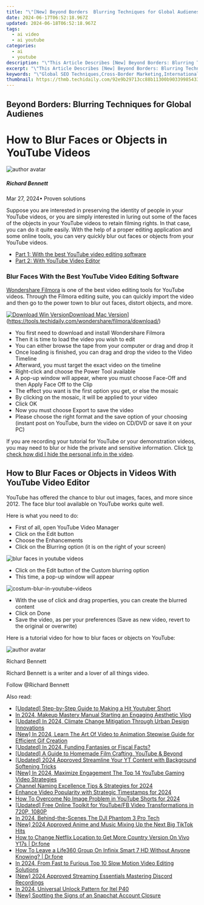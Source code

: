```yaml
---
title: "\"[New] Beyond Borders  Blurring Techniques for Global Audienes\""
date: 2024-06-17T06:52:18.967Z
updated: 2024-06-18T06:52:18.967Z
tags:
  - ai video
  - ai youtube
categories:
  - ai
  - youtube
description: "\"This Article Describes [New] Beyond Borders: Blurring Techniques for Global Audienes\""
excerpt: "\"This Article Describes [New] Beyond Borders: Blurring Techniques for Global Audienes\""
keywords: "\"Global SEO Techniques,Cross-Border Marketing,International Brand Strategy,Cultural Content Design,Transnational Digital Media,Multilingual SEO Practices,Culturally Engaging Content\""
thumbnail: https://thmb.techidaily.com/92e9b29713cc88b11300b903399854331375d2de8a951965b47ae1bc4c0fa3c6.jpg
---
```


## Beyond Borders: Blurring Techniques for Global Audienes

# How to Blur Faces or Objects in YouTube Videos

![author avatar](https://images.wondershare.com/filmora/article-images/richard-bennett.jpg)

##### Richard Bennett

 Mar 27, 2024• Proven solutions

Suppose you are interested in preserving the identity of people in your YouTube videos, or you are simply interested in luring out some of the faces of the objects in your YouTube videos to retain filming rights. In that case, you can do it quite easily. With the help of a proper editing application and some online tools, you can very quickly blur out faces or objects from your YouTube videos.

* [Part 1: With the best YouTube video editing software](#part1)
* [Part 2: With YouTube Video Editor](#part2)

### Blur Faces With the Best YouTube Video Editing Software

[Wondershare Filmora](https://tools.techidaily.com/wondershare/filmora/download/) is one of the best video editing tools for YouTube videos. Through the Filmora editing suite, you can quickly import the video and then go to the power town to blur out faces, distort objects, and more.

[![Download Win Version](https://images.wondershare.com/filmora/guide/download-btn-win.jpg)](https://tools.techidaily.com/wondershare/filmora/download/)[Download Mac Version](https://images.wondershare.com/filmora/guide/download-btn-mac.jpg)](https://tools.techidaily.com/wondershare/filmora/download/)

* You first need to download and install Wondershare Filmora
* Then it is time to load the video you wish to edit
* You can either browse the tape from your computer or drag and drop it
* Once loading is finished, you can drag and drop the video to the Video Timeline
* Afterward, you must target the exact video on the timeline
* Right-click and choose the Power Tool available
* A pop-up window will appear, where you must choose Face-Off and then Apply Face Off to the Clip
* The effect you want is the first option you get, or else the mosaic
* By clicking on the mosaic, it will be applied to your video
* Click OK
* Now you must choose Export to save the video
* Please choose the right format and the save option of your choosing (instant post on YouTube, burn the video on CD/DVD or save it on your PC)

If you are recording your tutorial for YouTube or your demonstration videos, you may need to blur or hide the private and sensitive information. Click [to check how did I hide the personal info in the video](https://tools.techidaily.com/wondershare/filmora/download/).

## How to Blur Faces or Objects in Videos With YouTube Video Editor

YouTube has offered the chance to blur out images, faces, and more since 2012\. The face blur tool available on YouTube works quite well.

Here is what you need to do:

* First of all, open YouTube Video Manager
* Click on the Edit button
* Choose the Enhancements
* Click on the Blurring option (it is on the right of your screen)

![blur faces in youtube videos](https://images.wondershare.com/filmora/article-images/blur-faces-in-youtube-video.jpg)

* Click on the Edit button of the Custom blurring option
* This time, a pop-up window will appear

![costum-blur-in-youtube-videos](https://images.wondershare.com/filmora/article-images/costum-blur-in-youtube-videos.jpg)

* With the use of click and drag properties, you can create the blurred content
* Click on Done
* Save the video, as per your preferences (Save as new video, revert to the original or overwrite)

Here is a tutorial video for how to blur faces or objects on YouTube:

![author avatar](https://images.wondershare.com/filmora/article-images/richard-bennett.jpg)

Richard Bennett

Richard Bennett is a writer and a lover of all things video.

Follow @Richard Bennett


<ins class="adsbygoogle"
     style="display:block"
     data-ad-format="autorelaxed"
     data-ad-client="ca-pub-7571918770474297"
     data-ad-slot="1223367746"></ins>



<ins class="adsbygoogle"
     style="display:block"
     data-ad-client="ca-pub-7571918770474297"
     data-ad-slot="8358498916"
     data-ad-format="auto"
     data-full-width-responsive="true"></ins>

<span class="atpl-alsoreadstyle">Also read:</span>
<div><ul>
<li><a href="https://youtube-webster.techidaily.com/ed-step-by-step-guide-to-making-a-hit-youtuber-short/"><u>[Updated] Step-by-Step Guide to Making a Hit Youtuber Short</u></a></li>
<li><a href="https://youtube-webster.techidaily.com/24-makeup-mastery-manual-starting-an-engaging-aesthetic-vlog/"><u>In 2024, Makeup Mastery Manual  Starting an Engaging Aesthetic Vlog</u></a></li>
<li><a href="https://youtube-webster.techidaily.com/ed-in-2024-climate-change-mitigation-through-urban-design-innovations/"><u>[Updated] In 2024, Climate Change Mitigation Through Urban Design Innovations</u></a></li>
<li><a href="https://youtube-webster.techidaily.com/n-2024-learn-the-art-of-video-to-animation-stepwise-guide-for-efficient-gif-creation/"><u>[New] In 2024, Learn The Art Of Video to Animation  Stepwise Guide for Efficient Gif Creation</u></a></li>
<li><a href="https://youtube-webster.techidaily.com/ed-in-2024-funding-fantasies-or-fiscal-facts/"><u>[Updated] In 2024, Funding Fantasies or Fiscal Facts?</u></a></li>
<li><a href="https://youtube-webster.techidaily.com/ed-a-guide-to-homemade-film-crafting-youtube-and-beyond/"><u>[Updated] A Guide to Homemade Film Crafting, YouTube & Beyond</u></a></li>
<li><a href="https://youtube-webster.techidaily.com/ed-2024-approved-streamline-your-yt-content-with-background-softening-tricks/"><u>[Updated] 2024 Approved  Streamline Your YT Content with Background Softening Tricks</u></a></li>
<li><a href="https://youtube-webster.techidaily.com/n-2024-maximize-engagement-the-top-14-youtube-gaming-video-strategies/"><u>[New] In 2024, Maximize Engagement  The Top 14 YouTube Gaming Video Strategies</u></a></li>
<li><a href="https://youtube-webster.techidaily.com/el-naming-excellence-tips-and-strategies-for-2024/"><u>Channel Naming Excellence  Tips & Strategies for 2024</u></a></li>
<li><a href="https://youtube-webster.techidaily.com/ce-video-popularity-with-strategic-timestamps-for-2024/"><u>Enhance Video Popularity with Strategic Timestamps for 2024</u></a></li>
<li><a href="https://youtube-help.techidaily.com/how-to-overcome-no-image-problem-in-youtube-shorts-for-2024/"><u>How To Overcome No Image Problem in YouTube Shorts for 2024</u></a></li>
<li><a href="https://facebook-videos.techidaily.com/updated-free-online-toolkit-for-youtubefb-video-transformations-in-720p-1080p/"><u>[Updated] Free Online Toolkit for YouTube/FB Video Transformations in 720P, 1080P</u></a></li>
<li><a href="https://extra-hints.techidaily.com/in-2024-behind-the-scenes-the-dji-phantom-3-pro-tech/"><u>In 2024, Behind-the-Scenes  The DJI Phantom 3 Pro Tech</u></a></li>
<li><a href="https://tiktok-video-recordings.techidaily.com/new-2024-approved-anime-and-music-mixing-up-the-next-big-tiktok-hits/"><u>[New] 2024 Approved  Anime and Music  Mixing Up the Next Big TikTok Hits</u></a></li>
<li><a href="https://fake-location.techidaily.com/how-to-change-netflix-location-to-get-more-country-version-on-vivo-y17s-drfone-by-drfone-virtual-android/"><u>How to Change Netflix Location to Get More Country Version On Vivo Y17s | Dr.fone</u></a></li>
<li><a href="https://location-social.techidaily.com/how-to-leave-a-life360-group-on-infinix-smart-7-hd-without-anyone-knowing-drfone-by-drfone-virtual-android/"><u>How To Leave a Life360 Group On Infinix Smart 7 HD Without Anyone Knowing? | Dr.fone</u></a></li>
<li><a href="https://ai-vdieo-software.techidaily.com/in-2024-from-fast-to-furious-top-10-slow-motion-video-editing-solutions/"><u>In 2024, From Fast to Furious Top 10 Slow Motion Video Editing Solutions</u></a></li>
<li><a href="https://screen-sharing-recording.techidaily.com/new-2024-approved-streaming-essentials-mastering-discord-recordings/"><u>[New] 2024 Approved  Streaming Essentials  Mastering Discord Recordings</u></a></li>
<li><a href="https://unlock-android.techidaily.com/in-2024-universal-unlock-pattern-for-itel-p40-by-drfone-android/"><u>In 2024, Universal Unlock Pattern for Itel P40</u></a></li>
<li><a href="https://snapchat-videos.techidaily.com/new-spotting-the-signs-of-an-snapchat-account-closure/"><u>[New] Spotting the Signs of an Snapchat Account Closure</u></a></li>
</ul></div>

